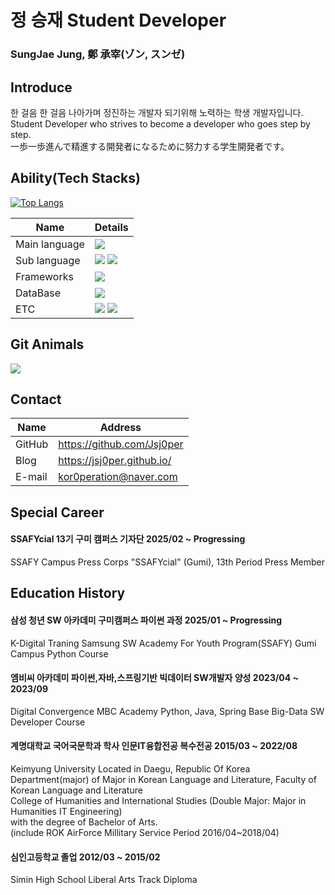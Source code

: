 # 정 승재 Student Developer

### SungJae Jung, 鄭 承宰(ゾン, スンゼ)


## Introduce

한 걸음 한 걸음 나아가며 정진하는 개발자 되기위해 노력하는 학생 개발자입니다.  
Student Developer who strives to become a developer who goes step by step.  
一歩一歩進んで精進する開発者になるために努力する学生開発者です。

## Ability(Tech Stacks)

[![Top Langs](https://github-readme-stats.vercel.app/api/top-langs/?username=Jsj0per)](https://github.com/anuraghazra/github-readme-stats)

| Name       | Details                                                                                                                                                                                                      |
| ---------- | ------------------------------------------------------------------------------------------------------------------------------------------------------------------------------------------------------------ |
| Main language   | <img src="https://img.shields.io/badge/Python-3776AB?style=for-the-badge&logo=Python&logoColor=white"> |
| Sub language   | <img src="https://img.shields.io/badge/java-E11F21?style=for-the-badge&logo=OpenJDK&logoColor=white"> <img src="https://img.shields.io/badge/Ruby-CC342D?style=for-the-badge&logo=Ruby&logoColor=white"> |
| Frameworks | <img src="https://img.shields.io/badge/spring-6DB33F?style=for-the-badge&logo=Spring&logoColor=white">                                                                                                       |
| DataBase   | <img src="https://img.shields.io/badge/MySQL-4479A1?style=for-the-badge&logo=MySQL&logoColor=white">                                                                                                         |
| ETC        | <img src="https://img.shields.io/badge/git-F05032?style=for-the-badge&logo=git&logoColor=white"> <img src="https://img.shields.io/badge/notion-000000?style=for-the-badge&logo=Notion&logoColor=white">      |

## Git Animals

<a href="https://github.com/devxb/gitanimals">
  <img src="https://render.gitanimals.org/farms/Jsj0per"/>
</a>

## Contact


| Name   | Address                    |
| ------ | -------------------------- |
| GitHub | https://github.com/Jsj0per |
| Blog   | https://jsj0per.github.io/ |
| E-mail | kor0peration@naver.com     |

## Special Career

#### SSAFYcial 13기 구미 캠퍼스 기자단 2025/02 ~ Progressing

SSAFY Campus Press Corps "SSAFYcial" (Gumi), 13th Period Press Member

## Education History

#### 삼성 청년 SW 아카데미 구미캠퍼스 파이썬 과정                                        2025/01 ~ Progressing

K-Digital Traning Samsung SW Academy For Youth Program(SSAFY) Gumi Campus Python Course

#### 엠비씨 아카데미 파이썬,자바,스프링기반 빅데이터 SW개발자 양성                        2023/04 ~ 2023/09  

Digital Convergence MBC Academy Python, Java, Spring Base Big-Data SW Developer Course

#### 계명대학교 국어국문학과 학사 인문IT융합전공 복수전공                                2015/03 ~ 2022/08  

Keimyung University Located in Daegu, Republic Of Korea  
Department(major) of Major in Korean Language and Literature, Faculty of Korean Language and Literature  
College of Humanities and International Studies (Double Major: Major in Humanities IT Engineering)  
with the degree of Bachelor of Arts.  
(include ROK AirForce Millitary Service Period 2016/04~2018/04)  

#### 심인고등학교 졸업                                                                   2012/03 ~ 2015/02  
Simin High School Liberal Arts Track Diploma
